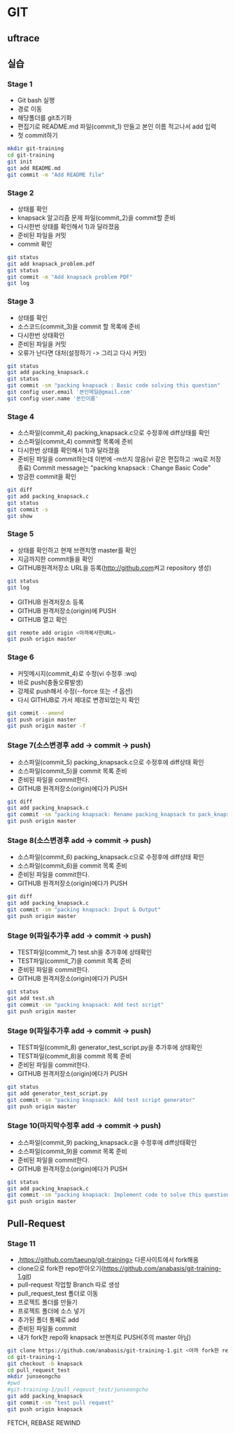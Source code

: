 # GIT

## uftrace

## 실습

### Stage 1

- Git bash 실행
- 경로 이동
- 해당폴더를 git초기화
- 편집기로 README.md 파일(commit_1) 만들고 본인 이름 적고나서 add 입력
- 첫 commit하기

```bash
mkdir git-training
cd git-training
git init
git add README.md
git commit -m "Add README file"
```

### Stage 2

- 상태를 확인
- knapsack 알고리즘 문제 파일(commit_2)을 commit할 준비
- 다시한번 상태를 확인해서 1)과 달라졌음
- 준비된 파일을 커밋
- commit 확인

```bash
git status
git add knapsack_problem.pdf
git status
git commit -m "Add knapsack problem PDF"
git log
```

### Stage 3

- 상태를 확인
- 소스코드(commit_3)을 commit 할 목록에 준비
- 다시한번 상태확인
- 준비된 파일을 커밋
- 오류가 난다면 대처(설정하기 -> 그리고 다시 커밋)

```bash
git status
git add packing_knapsack.c
git status
git commit -sm "packing knapsack : Basic code solving this question"
git config user.email '본인메일@gmail.com'
git config user.name '본인이름'
```

### Stage 4

- 소스파일(commit_4) packing_knapsack.c으로 수정후에 diff상태를 확인
- 소스파일(commit_4) commit할 목록에 준비
- 다시한번 상태를 확인해서 1)과 달라졌음
- 준비된 파일을 commit하는데 이번에 -m쓰지 않음(vi 같은 편집하고 :wq로 저장 종료) Commit message는 "packing knapsack : Change Basic Code"
- 방금한 commit을 확인

```bash
git diff
git add packing_knapsack.c
git status
git commit -s
git show
```

### Stage 5

- 상태를 확인하고 현재 브랜치명 master를 확인
- 지금까지한 commit들을 확인
- GITHUB원격저장소 URL을 등록(<http://github.com>켜고 repository 생성)

```bash
git status
git log
```

- GITHUB 원격저장소 등록
- GITHUB 원격저장소(origin)에 PUSH
- GITHUB 열고 확인

```bash
git remote add origin <아까복사한URL>
git push origin master
```

### Stage 6

- 커밋메시지(commit_4)로 수정(vi 수정후 :wq)
- 바로 push(충돌오류발생)
- 강제로 push해서 수정(--force 또는 -f 옵션)
- 다시 GITHUB로 가서 제대로 변경되었는지 확인

```bash
git commit --amend
git push origin master
git push origin master -f
```

### Stage 7(소스변경후 add -> commit -> push)

- 소스파일(commit_5) packing_knapsack.c으로 수정후에 diff상태 확인
- 소스파일(commit_5)을 commit 목록 준비
- 준비된 파일을 commit한다.
- GITHUB 원격저장소(origin)에다가 PUSH

```bash
git diff
git add packing_knapsack.c
git commit -sm "packing knapsack: Rename packing_knapsack to pack_knapsack"
git push origin master
```

### Stage 8(소스변경후 add -> commit -> push)

- 소스파일(commit_6) packing_knapsack.c으로 수정후에 diff상태 확인
- 소스파일(commit_6)을 commit 목록 준비
- 준비된 파일을 commit한다.
- GITHUB 원격저장소(origin)에다가 PUSH

```bash
git diff
git add packing_knapsack.c
git commit -sm "packing knapsack: Input & Output"
git push origin master
```

### Stage 9(파일추가후 add -> commit -> push)

- TEST파일(commit_7) test.sh을 추가후에 상태확인
- TEST파일(commit_7)을 commit 목록 준비
- 준비된 파일을 commit한다.
- GITHUB 원격저장소(origin)에다가 PUSH

```bash
git status
git add test.sh
git commit -sm "packing knapsack: Add test script"
git push origin master
```

### Stage 9(파일추가후 add -> commit -> push)

- TEST파일(commit_8) generator_test_script.py을 추가후에 상태확인
- TEST파일(commit_8)을 commit 목록 준비
- 준비된 파일을 commit한다.
- GITHUB 원격저장소(origin)에다가 PUSH

```bash
git status
git add generator_test_script.py
git commit -sm "packing knapsack: Add test script generator"
git push origin master
```

### Stage 10(마지막수정후 add -> commit -> push)

- 소스파일(commit_9) packing_knapsack.c을 수정후에 diff상태확인
- 소스파일(commit_9)을 commit 목록 준비
- 준비된 파일을 commit한다.
- GITHUB 원격저장소(origin)에다가 PUSH

```bash
git status
git add packing_knapsack.c
git commit -sm "packing knapsack: Implement code to solve this question"
git push origin master
```

## Pull-Request

### Stage 11

- ,https://github.com/taeung/git-training>
다른사이트에서 fork해옴
- clone으로 fork한 repo받아오기(<https://github.com/anabasis/git-training-1.git>)
- pull-request 작업할 Branch 따로 생성
- pull_request_test 폴더로 이동
- 프로젝트 폴더를 만들기
- 프로젝트 폴더에 소스 넣기
- 추가된 폴더 통째로 add
- 준비된 파일들 commit
- 내가 fork한 repo와 knapsack 브랜치로 PUSH(주의 master 아님)

```bash
git clone https://github.com/anabasis/git-training-1.git <아까 fork한 repo에서 복사항 URL>
cd git-training-1
git checkout -b knapsack
cd pull_request_test
mkdir junseongcho
#pwd
#git-training-1/pull_reqeust_test/junseongcho
git add packing_knapsack
git commit -sm "test pull request"
git push origin knapsack
```

FETCH, REBASE
REWIND
